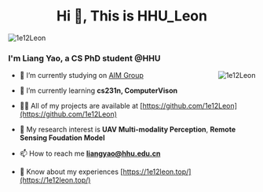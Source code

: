 <h1 align="center">Hi 👋, This is HHU_Leon</h1>

<p align="left"> <img src="https://komarev.com/ghpvc/?username=1e12Leon&label=Profile%20views&color=0e75b6&style=flat" alt="1e12Leon" /> </p>


<h3 align="left">I'm Liang Yao, a CS PhD student @HHU</h3>

<p><img align="right" src="https://github-readme-stats.vercel.app/api?username=1e12Leon&show_icons=true&locale=en" alt="1e12Leon" /></p>

- 🔭 I’m currently studying on [AIM Group](https://multimodality.group/)

- 🌱 I’m currently learning **cs231n, ComputerVison**

- 👨‍💻 All of my projects are available at [https://github.com/1e12Leon](https://github.com/1e12Leon)

- 📝 My research interest is **UAV Multi-modality Perception**, **Remote Sensing Foudation Model**

- 📫 How to reach me **liangyao@hhu.edu.cn**

- 📄 Know about my experiences [https://1e12leon.top/](https://1e12leon.top/)



